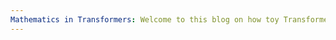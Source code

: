 ```yaml
---
Mathematics in Transformers: Welcome to this blog on how toy Transformers perform simple mathematics operations like addition  
---
```

